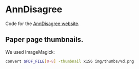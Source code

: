 # AnnDisagree

Code for the [AnnDisagree website](https://lit.eecs.umich.edu/anndisagree/).

## Paper page thumbnails.

We used ImageMagick:

```bash
convert $PDF_FILE[0-8] -thumbnail x156 img/thumbs/%d.png
```
